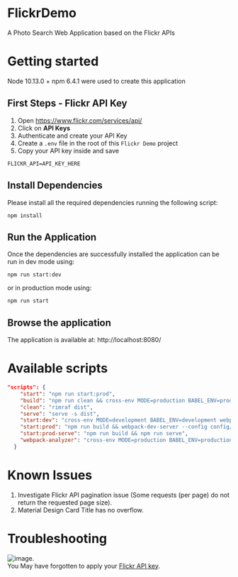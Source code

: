 # FlickrDemo
A Photo Search Web Application based on the Flickr APIs

# Getting started
Node 10.13.0 + npm 6.4.1 were used to create this application  

## First Steps - Flickr API Key
1. Open https://www.flickr.com/services/api/
2. Click on **API Keys**
3. Authenticate and create your API Key
4. Create a `.env` file in the root of this `Flickr Demo` project
5. Copy your API key inside and save
```
FLICKR_API=API_KEY_HERE
```

## Install Dependencies
Please install all the required dependencies running the following script:
```
npm install
```

## Run the Application
Once the dependencies are successfully installed the application can be run in dev mode using:
```
npm run start:dev
```
or in production mode using:
```
npm run start
```

## Browse the application
The application is available at: http://localhost:8080/

# Available scripts
```json
"scripts": {
    "start": "npm run start:prod",
    "build": "npm run clean && cross-env MODE=production BABEL_ENV=production webpack --config config/webpack.config.js",
    "clean": "rimraf dist",
    "serve": "serve -s dist",
    "start:dev": "cross-env MODE=development BABEL_ENV=development webpack-dev-server --config config/webpack.config.js --progress --hot",
    "start:prod": "npm run build && webpack-dev-server --config config/webpack.devserver.prod.js",
    "start:prod-serve": "npm run build && npm run serve",
    "webpack-analyzer": "cross-env MODE=production BABEL_ENV=production webpack --config config/webpack.analyzer.js --progress"
  }
```

# Known Issues
1. Investigate Flickr API pagination issue (Some requests (per page) do not return the requested page size).
2. Material Design Card Title has no overflow.

# Troubleshooting
![image](https://user-images.githubusercontent.com/5538260/49750138-13175d80-fca2-11e8-8526-32da74485fb9.png).   
You May have forgotten to apply your [Flickr API key](#first-steps---flickr-api-key).
